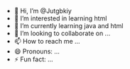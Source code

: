- 👋 Hi, I’m @Jutgbkiy
- 👀 I’m interested in learning html 
- 🌱 I’m currently learning java and html 
- 💞️ I’m looking to collaborate on ...
- 📫 How to reach me ...
- 😄 Pronouns: ...
- ⚡ Fun fact: ...

<!---
Jutgbkiy/Jutgbkiy is a ✨ special ✨ repository because its `README.md` (this file) appears on your GitHub profile.
You can click the Preview link to take a look at your changes.
--->
